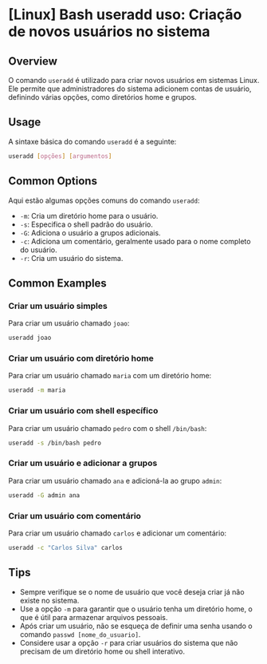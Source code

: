 # [Linux] Bash useradd uso: Criação de novos usuários no sistema

## Overview
O comando `useradd` é utilizado para criar novos usuários em sistemas Linux. Ele permite que administradores do sistema adicionem contas de usuário, definindo várias opções, como diretórios home e grupos.

## Usage
A sintaxe básica do comando `useradd` é a seguinte:

```bash
useradd [opções] [argumentos]
```

## Common Options
Aqui estão algumas opções comuns do comando `useradd`:

- `-m`: Cria um diretório home para o usuário.
- `-s`: Especifica o shell padrão do usuário.
- `-G`: Adiciona o usuário a grupos adicionais.
- `-c`: Adiciona um comentário, geralmente usado para o nome completo do usuário.
- `-r`: Cria um usuário do sistema.

## Common Examples

### Criar um usuário simples
Para criar um usuário chamado `joao`:

```bash
useradd joao
```

### Criar um usuário com diretório home
Para criar um usuário chamado `maria` com um diretório home:

```bash
useradd -m maria
```

### Criar um usuário com shell específico
Para criar um usuário chamado `pedro` com o shell `/bin/bash`:

```bash
useradd -s /bin/bash pedro
```

### Criar um usuário e adicionar a grupos
Para criar um usuário chamado `ana` e adicioná-la ao grupo `admin`:

```bash
useradd -G admin ana
```

### Criar um usuário com comentário
Para criar um usuário chamado `carlos` e adicionar um comentário:

```bash
useradd -c "Carlos Silva" carlos
```

## Tips
- Sempre verifique se o nome de usuário que você deseja criar já não existe no sistema.
- Use a opção `-m` para garantir que o usuário tenha um diretório home, o que é útil para armazenar arquivos pessoais.
- Após criar um usuário, não se esqueça de definir uma senha usando o comando `passwd [nome_do_usuario]`.
- Considere usar a opção `-r` para criar usuários do sistema que não precisam de um diretório home ou shell interativo.